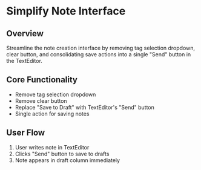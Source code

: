 # Simplify Note Interface

## Overview
Streamline the note creation interface by removing tag selection dropdown, clear button, and consolidating save actions into a single "Send" button in the TextEditor.

## Core Functionality
- Remove tag selection dropdown
- Remove clear button
- Replace "Save to Draft" with TextEditor's "Send" button
- Single action for saving notes

## User Flow
1. User writes note in TextEditor
2. Clicks "Send" button to save to drafts
3. Note appears in draft column immediately